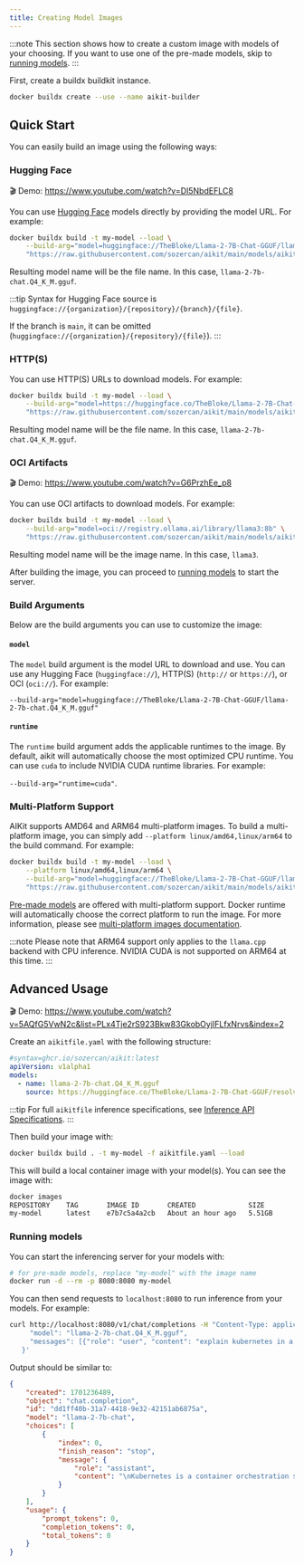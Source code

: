 ```yaml
---
title: Creating Model Images
---
```


:::note
This section shows how to create a custom image with models of your choosing. If you want to use one of the pre-made models, skip to [running models](#running-models).
:::

First, create a buildx buildkit instance.

```bash
docker buildx create --use --name aikit-builder
```

## Quick Start

You can easily build an image using the following ways:

### Hugging Face

🎬 Demo: https://www.youtube.com/watch?v=DI5NbdEFLC8

You can use [Hugging Face](https://huggingface.co) models directly by providing the model URL. For example:

```bash
docker buildx build -t my-model --load \
	--build-arg="model=huggingface://TheBloke/Llama-2-7B-Chat-GGUF/llama-2-7b-chat.Q4_K_M.gguf" \
	"https://raw.githubusercontent.com/sozercan/aikit/main/models/aikitfile.yaml"
```

Resulting model name will be the file name. In this case, `llama-2-7b-chat.Q4_K_M.gguf`.

:::tip
Syntax for Hugging Face source is `huggingface://{organization}/{repository}/{branch}/{file}`.

If the branch is `main`, it can be omitted (`huggingface://{organization}/{repository}/{file}`).
:::

### HTTP(S)

You can use HTTP(S) URLs to download models. For example:

```bash
docker buildx build -t my-model --load \
    --build-arg="model=https://huggingface.co/TheBloke/Llama-2-7B-Chat-GGUF/resolve/main/llama-2-7b-chat.Q4_K_M.gguf" \
    "https://raw.githubusercontent.com/sozercan/aikit/main/models/aikitfile.yaml"
```

Resulting model name will be the file name. In this case, `llama-2-7b-chat.Q4_K_M.gguf`.

### OCI Artifacts

🎬 Demo: https://www.youtube.com/watch?v=G6PrzhEe_p8

You can use OCI artifacts to download models. For example:

```bash
docker buildx build -t my-model --load \
    --build-arg="model=oci://registry.ollama.ai/library/llama3:8b" \
    "https://raw.githubusercontent.com/sozercan/aikit/main/models/aikitfile.yaml"
```

Resulting model name will be the image name. In this case, `llama3`.

After building the image, you can proceed to [running models](#running-models) to start the server.

### Build Arguments

Below are the build arguments you can use to customize the image:

#### `model`

The `model` build argument is the model URL to download and use. You can use any Hugging Face (`huggingface://`), HTTP(S) (`http://` or `https://`), or OCI (`oci://`). For example:

`--build-arg="model=huggingface://TheBloke/Llama-2-7B-Chat-GGUF/llama-2-7b-chat.Q4_K_M.gguf"`

#### `runtime`

The `runtime` build argument adds the applicable runtimes to the image. By default, aikit will automatically choose the most optimized CPU runtime. You can use `cuda` to include NVIDIA CUDA runtime libraries. For example:

`--build-arg="runtime=cuda"`.

### Multi-Platform Support

AIKit supports AMD64 and ARM64 multi-platform images. To build a multi-platform image, you can simply add `--platform linux/amd64,linux/arm64` to the build command. For example:

```bash
docker buildx build -t my-model --load \
    --platform linux/amd64,linux/arm64 \
    --build-arg="model=huggingface://TheBloke/Llama-2-7B-Chat-GGUF/llama-2-7b-chat.Q4_K_M.gguf" \
    "https://raw.githubusercontent.com/sozercan/aikit/main/models/aikitfile.yaml"
```

[Pre-made models](https://sozercan.github.io/aikit/docs/premade-models) are offered with multi-platform support. Docker runtime will automatically choose the correct platform to run the image. For more information, please see [multi-platform images documentation](https://docs.docker.com/build/building/multi-platform/).

:::note
Please note that ARM64 support only applies to the `llama.cpp` backend with CPU inference. NVIDIA CUDA is not supported on ARM64 at this time.
:::

## Advanced Usage

🎬 Demo: https://www.youtube.com/watch?v=5AQfG5VwN2c&list=PLx4Tje2rS923Bkw83GkobOyjIFLfxNrvs&index=2

Create an `aikitfile.yaml` with the following structure:

```yaml
#syntax=ghcr.io/sozercan/aikit:latest
apiVersion: v1alpha1
models:
  - name: llama-2-7b-chat.Q4_K_M.gguf
    source: https://huggingface.co/TheBloke/Llama-2-7B-Chat-GGUF/resolve/main/llama-2-7b-chat.Q4_K_M.gguf
```

:::tip
For full `aikitfile` inference specifications, see [Inference API Specifications](docs/specs-inference.md).
:::

Then build your image with:

```bash
docker buildx build . -t my-model -f aikitfile.yaml --load
```

This will build a local container image with your model(s). You can see the image with:

```bash
docker images
REPOSITORY    TAG       IMAGE ID       CREATED             SIZE
my-model      latest    e7b7c5a4a2cb   About an hour ago   5.51GB
```

### Running models

You can start the inferencing server for your models with:

```bash
# for pre-made models, replace "my-model" with the image name
docker run -d --rm -p 8080:8080 my-model
```

You can then send requests to `localhost:8080` to run inference from your models. For example:

```bash
curl http://localhost:8080/v1/chat/completions -H "Content-Type: application/json" -d '{
     "model": "llama-2-7b-chat.Q4_K_M.gguf",
     "messages": [{"role": "user", "content": "explain kubernetes in a sentence"}]
   }'
```

Output should be similar to:

```json
{
    "created": 1701236489,
    "object": "chat.completion",
    "id": "dd1ff40b-31a7-4418-9e32-42151ab6875a",
    "model": "llama-2-7b-chat",
    "choices": [
        {
            "index": 0,
            "finish_reason": "stop",
            "message": {
                "role": "assistant",
                "content": "\nKubernetes is a container orchestration system that automates the deployment, scaling, and management of containerized applications in a microservices architecture."
            }
        }
    ],
    "usage": {
        "prompt_tokens": 0,
        "completion_tokens": 0,
        "total_tokens": 0
    }
}
```
